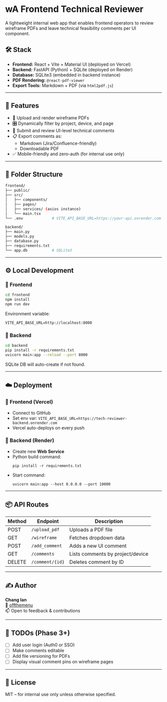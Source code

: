 # wA Frontend Technical Reviewer

A lightweight internal web app that enables frontend operators to review wireframe PDFs and leave technical feasibility comments per UI component.

## 🛠 Stack

- **Frontend:** React + Vite + Material UI (deployed on Vercel)
- **Backend:** FastAPI (Python) + SQLite (deployed on Render)
- **Database:** SQLite3 (embedded in backend instance)
- **PDF Rendering:** `@react-pdf-viewer`
- **Export Tools:** Markdown + PDF (via `html2pdf.js`)

---

## 🚀 Features

- 📄 Upload and render wireframe PDFs
- 🎛 Dynamically filter by project, device, and page
- 📝 Submit and review UI-level technical comments
- 📋 Export comments as:
  - Markdown (Jira/Confluence-friendly)
  - Downloadable PDF
- ✅ Mobile-friendly and zero-auth (for internal use only)

---

## 🧱 Folder Structure

```bash
frontend/
├── public/
├── src/
│   ├── components/
│   ├── pages/
│   ├── services/ (axios instance)
│   └── main.tsx
└── .env             # VITE_API_BASE_URL=https://your-api.onrender.com

backend/
├── main.py
├── models.py
├── database.py
├── requirements.txt
└── app.db           # SQLite3
```

---

## ⚙️ Local Development

### 🔹 Frontend

```bash
cd frontend
npm install
npm run dev
```

Environment variable:
```
VITE_API_BASE_URL=http://localhost:8000
```

### 🔹 Backend

```bash
cd backend
pip install -r requirements.txt
uvicorn main:app --reload --port 8000
```

SQLite DB will auto-create if not found.

---

## ☁️ Deployment

### 🔹 Frontend (Vercel)

- Connect to GitHub
- Set env var: `VITE_API_BASE_URL=https://tech-reviewer-backend.onrender.com`
- Vercel auto-deploys on every push

### 🔹 Backend (Render)

- Create new **Web Service**
- Python build command:
  ```
  pip install -r requirements.txt
  ```
- Start command:
  ```
  uvicorn main:app --host 0.0.0.0 --port 10000
  ```

---

## 📦 API Routes

| Method | Endpoint              | Description                        |
|--------|-----------------------|------------------------------------|
| POST   | `/upload_pdf`         | Uploads a PDF file                 |
| GET    | `/wireframe`          | Fetches dropdown data              |
| POST   | `/add_comment`        | Adds a new UI comment              |
| GET    | `/comments`           | Lists comments by project/device   |
| DELETE | `/comment/{id}`       | Deletes comment by ID              |

---

## ✍️ Author

**Chang Ian**  
💼 [offthemenu](https://github.com/offthemenu)  
📫 Open to feedback & contributions

---

## 🧹 TODOs (Phase 3+)

- [ ] Add user login (Auth0 or SSO)
- [ ] Make comments editable
- [ ] Add file versioning for PDFs
- [ ] Display visual comment pins on wireframe pages

---

## 📄 License

MIT – for internal use only unless otherwise specified.
